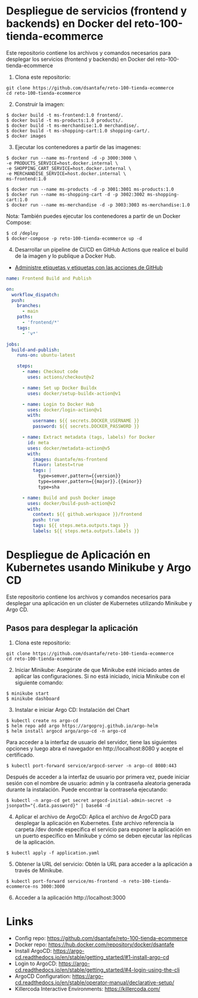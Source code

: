 # Despliegue de servicios (frontend y backends) en Docker del reto-100-tienda-ecommerce
Este repositorio contiene los archivos y comandos necesarios para desplegar los servicios (frontend y backends) en Docker del reto-100-tienda-ecommerce

1. Clona este repositorio:
```shell
git clone https://github.com/dsantafe/reto-100-tienda-ecommerce
cd reto-100-tienda-ecommerce
```

2. Construir la imagen:
```shell
$ docker build -t ms-frontend:1.0 frontend/.
$ docker build -t ms-products:1.0 products/.
$ docker build -t ms-merchandise:1.0 merchandise/.
$ docker build -t ms-shopping-cart:1.0 shopping-cart/.
$ docker images
```

3. Ejecutar los contenedores a partir de las imagenes:
```shell
$ docker run --name ms-frontend -d -p 3000:3000 \
-e PRODUCTS_SERVICE=host.docker.internal \
-e SHOPPING_CART_SERVICE=host.docker.internal \
-e MERCHANDISE_SERVICE=host.docker.internal \
ms-frontend:1.0

$ docker run --name ms-products -d -p 3001:3001 ms-products:1.0
$ docker run --name ms-shopping-cart -d -p 3002:3002 ms-shopping-cart:1.0
$ docker run --name ms-merchandise -d -p 3003:3003 ms-merchandise:1.0
```

Nota: También puedes ejecutar los contenedores a partir de un Docker Compose:
```shell
$ cd /deploy
$ docker-compose -p reto-100-tienda-ecommerce up -d
```

4. Desarrollar un pipeline de CI/CD en GitHub Actions que realice el build de la imagen y lo publique a Docker Hub.
- [Administre etiquetas y etiquetas con las acciones de GitHub](https://docs.docker.com/build/ci/github-actions/manage-tags-labels/)
```yaml
name: Frontend Build and Publish

on:
  workflow_dispatch:
  push:
    branches:
      - main    
    paths: 
      - 'frontend/*' 
    tags:
      - 'v*'

jobs:
  build-and-publish:
    runs-on: ubuntu-latest

    steps:
      - name: Checkout code
        uses: actions/checkout@v2

      - name: Set up Docker Buildx
        uses: docker/setup-buildx-action@v1

      - name: Login to Docker Hub
        uses: docker/login-action@v1
        with:
          username: ${{ secrets.DOCKER_USERNAME }}
          password: ${{ secrets.DOCKER_PASSWORD }}

      - name: Extract metadata (tags, labels) for Docker
        id: meta
        uses: docker/metadata-action@v5
        with:
          images: dsantafe/ms-frontend
          flavor: latest=true
          tags: |
            type=semver,pattern={{version}}
            type=semver,pattern={{major}}.{{minor}}
            type=sha

      - name: Build and push Docker image
        uses: docker/build-push-action@v2
        with:
          context: ${{ github.workspace }}/frontend
          push: true
          tags: ${{ steps.meta.outputs.tags }}
          labels: ${{ steps.meta.outputs.labels }}

```

# Despliegue de Aplicación en Kubernetes usando Minikube y Argo CD
Este repositorio contiene los archivos y comandos necesarios para desplegar una aplicación en un clúster de Kubernetes utilizando Minikube y Argo CD.

## Pasos para desplegar la aplicación

1. Clona este repositorio:
```shell
git clone https://github.com/dsantafe/reto-100-tienda-ecommerce
cd reto-100-tienda-ecommerce
```

2. Iniciar Minikube:
Asegúrate de que Minikube esté iniciado antes de aplicar las configuraciones. Si no está iniciado, inicia Minikube con el siguiente comando:
```shell
$ minikube start
$ minikube dashboard
```

3. Instalar e iniciar Argo CD:
Instalación del Chart
```shell
$ kubectl create ns argo-cd
$ helm repo add argo https://argoproj.github.io/argo-helm
$ helm install argocd argo/argo-cd -n argo-cd
```

Para acceder a la interfaz de usuario del servidor, tiene las siguientes opciones y luego abra el navegador en http://localhost:8080 y acepte el certificado.
```shell
$ kubectl port-forward service/argocd-server -n argo-cd 8080:443
```

Después de acceder a la interfaz de usuario por primera vez, puede iniciar sesión con el nombre de usuario: admin y la contraseña aleatoria generada durante la instalación. Puede encontrar la contraseña ejecutando:
```shell
$ kubectl -n argo-cd get secret argocd-initial-admin-secret -o jsonpath="{.data.password}" | base64 -d
```

4. Aplicar el archivo de ArgoCD:
Aplica el archivo de ArgoCD para desplegar la aplicación en Kubernetes. Este archivo referencia la carpeta /dev donde especifica el servicio para exponer la aplicación en un puerto específico en Minikube y cómo se deben ejecutar las réplicas de la aplicación.
```shell    
$ kubectl apply -f application.yaml
```

5. Obtener la URL del servicio:
Obtén la URL para acceder a la aplicación a través de Minikube.
```shell
$ kubectl port-forward service/ms-frontend -n reto-100-tienda-ecommerce-ns 3000:3000
```

6. Acceder a la aplicación http://localhost:3000

# Links
- Config repo: https://github.com/dsantafe/reto-100-tienda-ecommerce
- Docker repo: https://hub.docker.com/repository/docker/dsantafe
- Install ArgoCD: https://argo-cd.readthedocs.io/en/stable/getting_started/#1-install-argo-cd
- Login to ArgoCD: https://argo-cd.readthedocs.io/en/stable/getting_started/#4-login-using-the-cli
- ArgoCD Configuration: https://argo-cd.readthedocs.io/en/stable/operator-manual/declarative-setup/
- Killercoda Interactive Environments: https://killercoda.com/